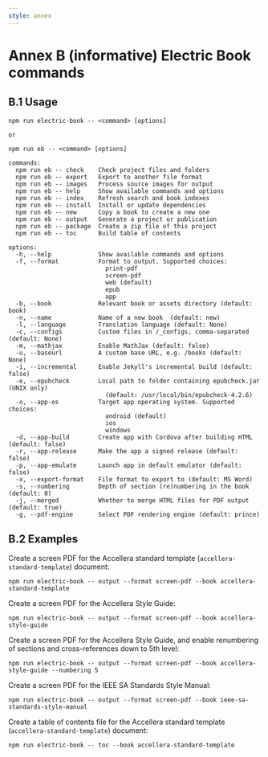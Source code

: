 ```yaml
---
style: annex
---
```


# Annex B **(informative)** Electric Book commands

## B.1 Usage

```
npm run electric-book -- <command> [options]

or

npm run eb -- <command> [options]

commands:
  npm run eb -- check    Check project files and folders
  npm run eb -- export   Export to another file format
  npm run eb -- images   Process source images for output
  npm run eb -- help     Show available commands and options
  npm run eb -- index    Refresh search and book indexes
  npm run eb -- install  Install or update dependencies
  npm run eb -- new      Copy a book to create a new one
  npm run eb -- output   Generate a project or publication
  npm run eb -- package  Create a zip file of this project
  npm run eb -- toc      Build table of contents

options:
  -h, --help             Show available commands and options
  -f, --format           Format to output. Supported choices:
                           print-pdf
                           screen-pdf
                           web (default)
                           epub
                           app
  -b, --book             Relevant book or assets directory (default: book)
  -n, --name             Name of a new book  (default: new)
  -l, --language         Translation language (default: None)
  -c, --configs          Custom files in /_configs, comma-separated (default: None)
  -m, --mathjax          Enable MathJax (default: false)
  -u, --baseurl          A custom base URL, e.g. /books (default: None)
  -i, --incremental      Enable Jekyll's incremental build (default: false)
  -e, --epubcheck        Local path to folder containing epubcheck.jar (UNIX only)
                           (default: /usr/local/bin/epubcheck-4.2.6)
  -o, --app-os           Target app operating system. Supported choices:
                           android (default)
                           ios
                           windows
  -d, --app-build        Create app with Cordova after building HTML (default: false)
  -r, --app-release      Make the app a signed release (default: false)
  -p, --app-emulate      Launch app in default emulator (default: false)
  -x, --export-format    File format to export to (default: MS Word)
  -s, --numbering        Depth of section (re)numbering in the book (default: 0)
  -j, --merged           Whether to merge HTML files for PDF output (default: true)
  -g, --pdf-engine       Select PDF rendering engine (default: prince)
```

## B.2 Examples

Create a screen PDF for the Accellera standard template (`accellera-standard-template`) document:

```
npm run electric-book -- output --format screen-pdf --book accellera-standard-template
```

Create a screen PDF for the Accellera Style Guide:

```
npm run electric-book -- output --format screen-pdf --book accellera-style-guide
```

Create a screen PDF for the Accellera Style Guide, and enable renumbering of sections and cross-references down to 5th level:

```
npm run electric-book -- output --format screen-pdf --book accellera-style-guide --numbering 5
```

Create a screen PDF for the IEEE SA Standards Style Manual:

```
npm run electric-book -- output --format screen-pdf --book ieee-sa-standards-style-manual
```

Create a table of contents file for the Accellera standard template (`accellera-standard-template`) document:

```
npm run electric-book -- toc --book accellera-standard-template
```
